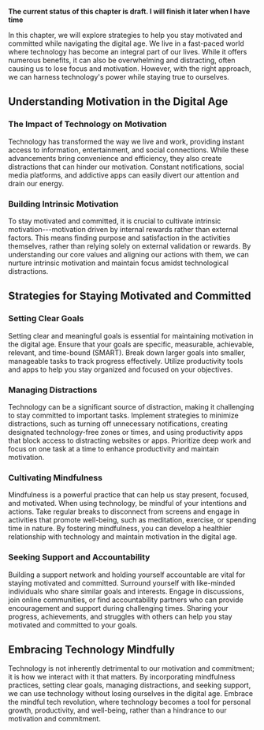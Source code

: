**The current status of this chapter is draft. I will finish it later when I have time**

In this chapter, we will explore strategies to help you stay motivated and committed while navigating the digital age. We live in a fast-paced world where technology has become an integral part of our lives. While it offers numerous benefits, it can also be overwhelming and distracting, often causing us to lose focus and motivation. However, with the right approach, we can harness technology's power while staying true to ourselves.

Understanding Motivation in the Digital Age
-------------------------------------------

### The Impact of Technology on Motivation

Technology has transformed the way we live and work, providing instant access to information, entertainment, and social connections. While these advancements bring convenience and efficiency, they also create distractions that can hinder our motivation. Constant notifications, social media platforms, and addictive apps can easily divert our attention and drain our energy.

### Building Intrinsic Motivation

To stay motivated and committed, it is crucial to cultivate intrinsic motivation---motivation driven by internal rewards rather than external factors. This means finding purpose and satisfaction in the activities themselves, rather than relying solely on external validation or rewards. By understanding our core values and aligning our actions with them, we can nurture intrinsic motivation and maintain focus amidst technological distractions.

Strategies for Staying Motivated and Committed
----------------------------------------------

### Setting Clear Goals

Setting clear and meaningful goals is essential for maintaining motivation in the digital age. Ensure that your goals are specific, measurable, achievable, relevant, and time-bound (SMART). Break down larger goals into smaller, manageable tasks to track progress effectively. Utilize productivity tools and apps to help you stay organized and focused on your objectives.

### Managing Distractions

Technology can be a significant source of distraction, making it challenging to stay committed to important tasks. Implement strategies to minimize distractions, such as turning off unnecessary notifications, creating designated technology-free zones or times, and using productivity apps that block access to distracting websites or apps. Prioritize deep work and focus on one task at a time to enhance productivity and maintain motivation.

### Cultivating Mindfulness

Mindfulness is a powerful practice that can help us stay present, focused, and motivated. When using technology, be mindful of your intentions and actions. Take regular breaks to disconnect from screens and engage in activities that promote well-being, such as meditation, exercise, or spending time in nature. By fostering mindfulness, you can develop a healthier relationship with technology and maintain motivation in the digital age.

### Seeking Support and Accountability

Building a support network and holding yourself accountable are vital for staying motivated and committed. Surround yourself with like-minded individuals who share similar goals and interests. Engage in discussions, join online communities, or find accountability partners who can provide encouragement and support during challenging times. Sharing your progress, achievements, and struggles with others can help you stay motivated and committed to your goals.

Embracing Technology Mindfully
------------------------------

Technology is not inherently detrimental to our motivation and commitment; it is how we interact with it that matters. By incorporating mindfulness practices, setting clear goals, managing distractions, and seeking support, we can use technology without losing ourselves in the digital age. Embrace the mindful tech revolution, where technology becomes a tool for personal growth, productivity, and well-being, rather than a hindrance to our motivation and commitment.
